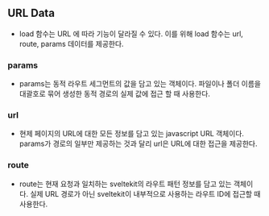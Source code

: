 ## URL Data
- load 함수는 URL 에 따라 기능이 달라질 수 있다. 이를 위해 load 함수는 url, route, params 데이터를 제공한다.

### params
- params는 동적 라우트 세그먼트의 값을 담고 있는 객체이다. 파일이나 폴더 이름을 대괄호로 묶어 생성한 동적 경로의 실제 값에 접근 할 때 사용한다.

### url
- 현제 페이지의 URL에 대한 모든 정보를 담고 있는 javascript URL 객체이다. params가 경로의 일부만 제공하는 것과 달리 url은 URL에 대한 접근을 제공한다.

### route
- route는 현재 요청과 일치하는 sveltekit의 라우트 패턴 정보를 담고 있는 객체이다. 실제 URL 경로가 아닌 sveltekit이 내부적으로 사용하는 라우트 ID에 접근할 때 사용한다.